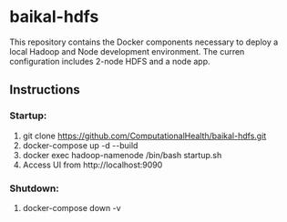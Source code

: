 baikal-hdfs
=============
This repository contains the Docker components necessary to deploy a local Hadoop and Node development environment. The curren configuration includes 2-node HDFS and a node app.


Instructions
------------

### Startup:

1. git clone https://github.com/ComputationalHealth/baikal-hdfs.git
2. docker-compose up -d --build
3. docker exec hadoop-namenode /bin/bash startup.sh
4. Access UI from http://localhost:9090

### Shutdown:
1. docker-compose down -v



